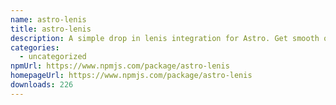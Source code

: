 ```yaml
---
name: astro-lenis
title: astro-lenis
description: A simple drop in lenis integration for Astro. Get smooth or die trying.
categories:
  - uncategorized
npmUrl: https://www.npmjs.com/package/astro-lenis
homepageUrl: https://www.npmjs.com/package/astro-lenis
downloads: 226
---
```

